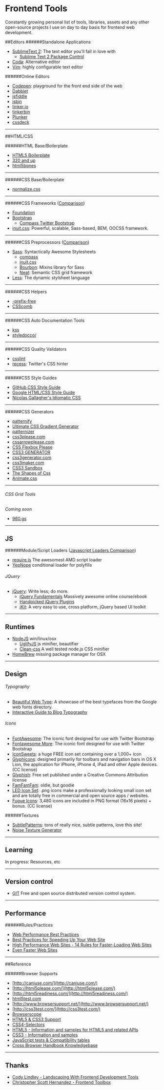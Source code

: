 # Frontend Tools

Constantly growing personal list of tools, libraries, assets and any other open-source projects I use on day to day basis for frontend web development.

##Editors
######Standalone Applications

* [SublimeText 2](http://www.sublimetext.com/): The text editor you'll fall in love with
	* [Sublime Text 2 Package Control](http://wbond.net/sublime_packages/package_control)
* [Coda](http://panic.com/coda/): Alternative editor
* [Vim](http://www.vim.org/): highly configurable text editor

######Online Editors
* [Codepen](http://codepen.io/): playground for the front end side of the web
* [Dabblet](http://dabblet.com/)
* [jsfiddle](http://jsfiddle.net/)
* [jsbin](http://jsbin.com/)
* [tinker.io](https://tinker.io/)
* [tinkerbin](http://tinkerbin.com/)
* [Plunker](https://github.com/filearts/plunker)
* [cssdeck](http://cssdeck.com/)

---

##HTML/CSS

######HTML Base/Boilerplate
* [HTML5 Boilerplate](http://html5boilerplate.com/)
* [320 and up](http://stuffandnonsense.co.uk/projects/320andup/)
* [html5bones](http://html5bones.com/)

---

######CSS Base/Boilerplate
* [normalize.css](http://necolas.github.com/normalize.css/)

---

######CSS Frameworks ([Comparison](http://responsive.vermilion.com/compare.php))
* [Foundation](http://foundation.zurb.com/)
* [Bootstrap](http://twitter.github.com/bootstrap/)
	* [Compass Twitter Bootstrap](https://github.com/vwall/compass-twitter-bootstrap)
* [inuit.css](https://github.com/csswizardry/inuit.css): Powerful, scalable, Sass-based, BEM, OOCSS framework.

---

######CSS Preprocessors ([Comparison](https://gist.github.com/674726))
* [Sass](http://sass-lang.com/): Syntactically Awesome Stylesheets
	* [compass](http://compass-style.org)
	* [inuit.css](https://github.com/csswizardry/inuit.css)
	* [Bourbon](https://github.com/thoughtbot/bourbon): Mixins library for Sass
	* [Neat](https://github.com/thoughtbot/neat): Semantic CSS grid framework
* [Less](http://lesscss.org): The dynamic stylsheet language

---

######CSS Helpers
* [-prefix-free](http://leaverou.github.com/prefixfree/)
* [CSScomb](http://csscomb.com)

---

######CSS Auto Documentation Tools
* [kss](https://github.com/kneath/kss)
* [styledocco/](http://jacobrask.github.com/styledocco/)

---

######CSS Quality Validators
* [csslint](http://csslint.net/)
* [recess](http://twitter.github.com/recess): Twitter's CSS hinter

---

######CSS Style Guides
* [GitHub CSS Style Guide](https://github.com/styleguide/css)
* [Google HTML/CSS Style Guide](http://google-styleguide.googlecode.com/svn/trunk/htmlcssguide.xml)
* [Nicolas Gallagher's Idiomatic CSS](https://github.com/necolas/idiomatic-css)

---

######CSS Generators
* [patternify](http://www.patternify.com/)
* [Ultimate CSS Gradient Generator](http://www.colorzilla.com/gradient-editor/)
* [patternizer](http://patternizer.com/)
* [css3please.com](http://css3please.com/)
* [cssarrowplease.com](http://cssarrowplease.com/)
* [CSS Flexbox Please](http://demo.agektmr.com/flexbox/)
* [CSS3 GENERATOR](http://www.css3.me/)
* [css3generator.com](http://css3generator.com/)
* [css3maker.com](http://www.css3maker.com/)
* [CSS3 Sandbox](http://westciv.com/tools/index.html)
* [The Shapes of Css](http://coderwall.com/p/xrxaxa)
* [Animate.css](http://daneden.me/animate/)

---

###### CSS Grid Tools

*Coming soon*

* [960.gs](http://960.gs/)

---

## JS

######Module/Script Loaders ([Javascript Loaders Comparison](https://spreadsheets.google.com/spreadsheet/lv?key=0Aqln2akPWiMIdERkY3J2OXdOUVJDTkNSQ2ZsV3hoWVE&f=true&noheader=true&gid=2))

* [require.js](http://requirejs.org/) The awesomest AMD script loader
* [YepNope](http://yepnopejs.com/) conditional loader for polyfills

###### JQuery

* [jQuery](http://jquery.com/): Write less; do more.
	* [jQuery Fundamentals](http://jqfundamentals.com/) Massively awesome online course/ebook
	* [Handpicked jQuery Plugins](http://iwantaneff.in/repo/index.html)
	* [jKit](http://jquery-jkit.com/): A very easy to use, cross platform, jQuery based UI toolkit


---

## Runtimes

* [NodeJS](http://nodejs.org/) win/linux/osx
	* [UglifyJS](https://github.com/mishoo/UglifyJS) js minifier, beautifier
	* [Clean-css](https://github.com/GoalSmashers/clean-css) A well tested node.js CSS minifier
* [HomeBrew](http://mxcl.github.com/homebrew/) missing package manager for OSX

---

## Design

###### Typography

* [Beautiful Web Type](http://hellohappy.org/beautiful-web-type/): A showcase of the best typefaces from the Google web fonts directory.
* [Interactive Guide to Blog Typography](http://kaikkonendesign.fi/typography/)

###### Icons

* [FontAwesome](http://fortawesome.github.com/Font-Awesome/): The iconic font designed for use with Twitter Bootstrap
* [Fontawesome More](https://github.com/gregoryloucas/Font-Awesome-More): The iconic font designed for use with Twitter Bootstrap
* [IconSweets](http://iconsweets2.com/): a huge FREE icon set containing over a 1,000+ icon
* [Glyphicons](http://glyphicons.com/): designed primarily for toolbars and navigation bars in OS X Lion, the application for iPhone, iPhone 4, iPad and other Apple devices. (CC license)
* [Glyphish](http://www.glyphish.com/): Free set published under a Creative Commons Attribution license
* [FamFamFam](http://www.famfamfam.com/lab/icons/): oldie, but goodie
* [LED Icon Set](http://led24.de/iconset/): .png icons make a professionally looking small icon set and are totally free in commercial and open source apps / websites.
* [Fugue Icons](http://p.yusukekamiyamane.com/): 3,480 icons are included in PNG format (16x16 pixels) + bonus. (CC license)

######Textures

* [SubtlePatterns](http://subtlepatterns.com/): tons of really nice, subtle patterns, love this site!
* [Noise Texture Generator](http://www.noisetexturegenerator.com/)

---

## Learning
In progress: Resources, etc

---

## Version control

* [GIT](http://git-scm.com/) Free and open source distributed version control system.

---

## Performance

######Rules/Practices

* [Web Performance Best Practices](https://developers.google.com/speed/docs/best-practices/rules_intro)
* [Best Practices for Speeding Up Your Web Site](http://developer.yahoo.com/performance/rules.html)
* [High Performance Web Sites - 14 Rules for Faster-Loading Web Sites](http://stevesouders.com/hpws/)
* [Even Faster Web Sites](http://stevesouders.com/efws/)

---

##Reference


######Browser Supports
* [http://caniuse.com/](http://caniuse.com/)
* [http://html5please.com/](http://html5please.com/)
* [http://html5readiness.com/](http://html5readiness.com/)
* [html5test.com](http://html5test.com/index.html)
* [http://www.browsersupport.net/](http://www.browsersupport.net/)
* [http://css3test.com/](http://css3test.com/)
* [Browserscope](http://www.browserscope.org/)
* [HTML5 & CSS3 Support](http://www.findmebyip.com/litmus/)
* [CSS4-Selectors](http://css4-selectors.com/selectors/)
* [HTML5 - Information and samples for HTML5 and related APIs](http://robertnyman.com/html5/)
* [CSS3 - Information and samples](http://robertnyman.com/css3/)
* [JavaScript tests & Compatibility tables](http://robertnyman.com/javascript/)
* [Cross Browser Handbook Knowledgebase](http://www.crossbrowserbook.com/Knowledge)

---

## Thanks
* [Cody Lindley - Landscaping With Frontend Development Tools](https://github.com/codylindley/frontend-tools)
* [Christopher Scott Hernandez - Frontend Toolbox](https://github.com/christopherscott/frontend-toolbox)